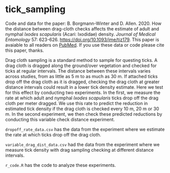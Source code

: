 # tick_sampling
Code and data for the paper: B. Borgmann-Winter and D. Allen. 2020. How the distance between drag-cloth checks affects the estimate of adult and nymphal _Ixodes scapularis_ (Acari: Ixodidae) density. _Journal of Medical Entomology_ 57: 623-626. https://doi.org/10.1093/jme/tjz179. This paper is avaiable to all readers on [PubMed](https://www.ncbi.nlm.nih.gov/pmc/articles/PMC7317148/). If you use these data or code please cite this paper, thanks.

Drag cloth sampling is a standard method to sample for questing ticks. A drag cloth is dragged along the ground/over vegetation and checked for ticks at regular intervals. The distance between these intervals varies across studies, from as little as 5 m to as much as 30 m. If attached ticks drop off the drag cloth as it is dragged, checking the drag cloth at greater distance intervals could result in a lower tick density estimate. Here we test for this effect by conducting two experiments. In the first, we measure the rate at which adult and nymphal _Ixodes scapularis_ ticks drop off the drag cloth per meter dragged. We use this rate to predict the reduction in estimated tick density if the drag cloth is checked every 10 m, 20 m or 30 m. In the second experiment, we then check these predicted reductions by conducting this variable check distance experiment. 

`dropoff_rate_data.csv` has the data from the experiment where we estimate the rate at which ticks drop off the drag cloth.

`variable_drag_dist_data.csv` had the data from the experiment where we measure tick density with drag sampling checking at different distance intervals.

`r_code.R` has the code to analyze these experiments.
